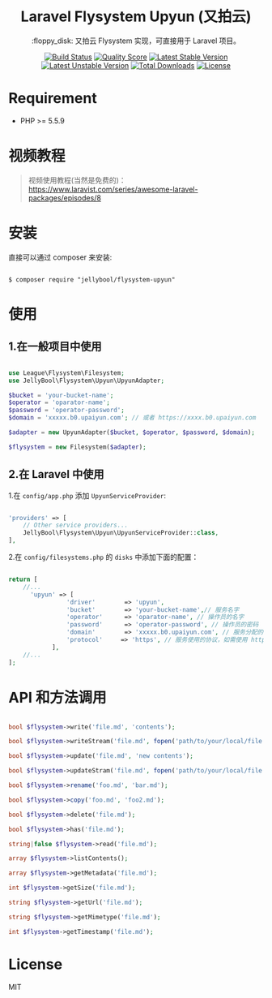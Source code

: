 <h1 align="center">Laravel Flysystem Upyun (又拍云)</h1>

<p align="center">:floppy_disk: 又拍云 Flysystem 实现，可直接用于 Laravel 项目。</p>


<p align="center">
<a href="https://scrutinizer-ci.com/g/JellyBool/flysystem-upyun/build-status/master"><img src="https://scrutinizer-ci.com/g/JellyBool/flysystem-upyun/badges/build.png?b=master" alt="Build Status"></a>
<a href="https://scrutinizer-ci.com/g/JellyBool/flysystem-upyun/build-status/master"><img src="https://scrutinizer-ci.com/g/JellyBool/flysystem-upyun/badges/quality-score.png?b=master" alt="Quality Score"></a>
<a href="https://packagist.org/packages/JellyBool/flysystem-upyun"><img src="https://poser.pugx.org/JellyBool/flysystem-upyun/v/stable.svg" alt="Latest Stable Version"></a>
<a href="https://packagist.org/packages/JellyBool/flysystem-upyun"><img src="https://poser.pugx.org/JellyBool/flysystem-upyun/v/unstable.svg" alt="Latest Unstable Version"></a>
<a href="https://packagist.org/packages/JellyBool/flysystem-upyun"><img src="https://poser.pugx.org/JellyBool/flysystem-upyun/downloads" alt="Total Downloads"></a>
<a href="https://packagist.org/packages/JellyBool/flysystem-upyun"><img src="https://poser.pugx.org/JellyBool/flysystem-upyun/license" alt="License"></a>
</p>


# Requirement

- PHP >= 5.5.9

# 视频教程
> 视频使用教程(当然是免费的)：https://www.laravist.com/series/awesome-laravel-packages/episodes/8

# 安装

直接可以通过 composer 来安装:
```shell

$ composer require "jellybool/flysystem-upyun"
```

# 使用

## 1.在一般项目中使用

```php

use League\Flysystem\Filesystem;
use JellyBool\Flysystem\Upyun\UpyunAdapter;

$bucket = 'your-bucket-name';
$operator = 'oparator-name';
$password = 'operator-password';
$domain = 'xxxxx.b0.upaiyun.com'; // 或者 https://xxxx.b0.upaiyun.com

$adapter = new UpyunAdapter($bucket, $operator, $password, $domain);

$flysystem = new Filesystem($adapter);

```

## 2.在 Laravel 中使用

1.在 `config/app.php` 添加 `UpyunServiceProvider`:

```php

'providers' => [
    // Other service providers...
    JellyBool\Flysystem\Upyun\UpyunServiceProvider::class,
],
```
2.在 `config/filesystems.php` 的 `disks` 中添加下面的配置：

```php

return [
    //...
      'upyun' => [
                'driver'        => 'upyun', 
                'bucket'        => 'your-bucket-name',// 服务名字
                'operator'      => 'oparator-name', // 操作员的名字
                'password'      => 'operator-password', // 操作员的密码
                'domain'        => 'xxxxx.b0.upaiyun.com', // 服务分配的域名
                'protocol'     => 'https', // 服务使用的协议，如需使用 http，在此配置 http
            ],
    //...
];

```

# API 和方法调用

```php

bool $flysystem->write('file.md', 'contents');

bool $flysystem->writeStream('file.md', fopen('path/to/your/local/file.jpg', 'r'));

bool $flysystem->update('file.md', 'new contents');

bool $flysystem->updateStram('file.md', fopen('path/to/your/local/file.jpg', 'r'));

bool $flysystem->rename('foo.md', 'bar.md');

bool $flysystem->copy('foo.md', 'foo2.md');

bool $flysystem->delete('file.md');

bool $flysystem->has('file.md');

string|false $flysystem->read('file.md');

array $flysystem->listContents();

array $flysystem->getMetadata('file.md');

int $flysystem->getSize('file.md');

string $flysystem->getUrl('file.md'); 

string $flysystem->getMimetype('file.md');

int $flysystem->getTimestamp('file.md');

```

# License

MIT
